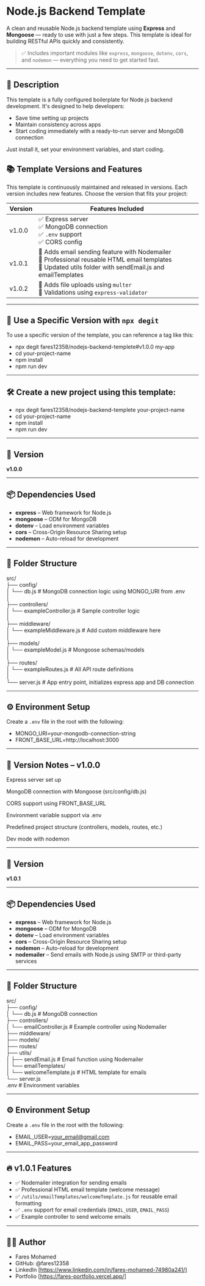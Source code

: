 # Node.js Backend Template

A clean and reusable Node.js backend template using **Express** and **Mongoose** — ready to use with just a few steps. This template is ideal for building RESTful APIs quickly and consistently.

> ✅ Includes important modules like `express`, `mongoose`, `dotenv`, `cors`, and `nodemon` — everything you need to get started fast.

---

## 📝 Description

This template is a fully configured boilerplate for Node.js backend development. It's designed to help developers:

- Save time setting up projects
- Maintain consistency across apps
- Start coding immediately with a ready-to-run server and MongoDB connection

Just install it, set your environment variables, and start coding.

## 📚 Template Versions and Features

This template is continuously maintained and released in versions. Each version includes new features. Choose the version that fits your project:

| Version  | Features Included                                                                   |
|----------|-------------------------------------------------------------------------------------|
| v1.0.0   | ✅ Express server<br>✅ MongoDB connection<br>✅ `.env` support<br>✅ CORS config |
| v1.0.1 | 🔼 Adds email sending feature with Nodemailer<br>🔼 Professional reusable HTML email templates<br>🔼 Updated utils folder with sendEmail.js and emailTemplates |
| v1.0.2   | 🔼 Adds file uploads using `multer`<br>🔼 Validations using `express-validator`    |

---

## 🚀 Use a Specific Version with `npx degit`

To use a specific version of the template, you can reference a tag like this:

- npx degit fares12358/nodejs-backend-templete#v1.0.0 my-app
- cd your-project-name
- npm install
- npm run dev

---

## 🛠️ Create a new project using this template:

- npx degit fares12358/nodejs-backend-templete your-project-name
- cd your-project-name
- npm install
- npm run dev

---

## 🚀 Version

**v1.0.0**

---

## 📦 Dependencies Used

- **express** – Web framework for Node.js
- **mongoose** – ODM for MongoDB
- **dotenv** – Load environment variables
- **cors** – Cross-Origin Resource Sharing setup
- **nodemon** – Auto-reload for development

---

## 📁 Folder Structure

src/<br>
├── config/<br>
│ └── db.js # MongoDB connection logic using MONGO_URI from .env<br>
│<br>
├── controllers/<br>
│ └── exampleController.js # Sample controller logic<br>
│<br>
├── middleware/<br>
│ └── exampleMiddleware.js # Add custom middleware here<br>
│<br>
├── models/<br>
│ └── exampleModel.js # Mongoose schemas/models<br>
│<br>
├── routes/<br>
│ └── exampleRoutes.js # All API route definitions<br>
│<br>
└── server.js # App entry point, initializes express app and DB connection<br>

---

## ⚙️ Environment Setup

Create a `.env` file in the root with the following:

- MONGO_URI=your-mongodb-connection-string
- FRONT_BASE_URL=http://localhost:3000

---

## 🧪 Version Notes – v1.0.0

Express server set up

MongoDB connection with Mongoose (src/config/db.js)

CORS support using FRONT_BASE_URL

Environment variable support via .env

Predefined project structure (controllers, models, routes, etc.)

Dev mode with nodemon

---

## 🚀 Version

**v1.0.1**

---

## 📦 Dependencies Used

- **express** – Web framework for Node.js 
- **mongoose** – ODM for MongoDB
- **dotenv** – Load environment variables
- **cors** – Cross-Origin Resource Sharing setup
- **nodemon** – Auto-reload for development
- **nodemailer** – Send emails with Node.js using SMTP or third-party services   

---

## 📁 Folder Structure

src/<br>
├── config/<br>
│   └── db.js                # MongoDB connection<br>
├── controllers/<br>
│   └── emailController.js   # Example controller using Nodemailer<br>
├── middleware/<br>
├── models/<br>
├── routes/<br>
├── utils/<br>
│   ├── sendEmail.js         # Email function using Nodemailer<br>
│   └── emailTemplates/<br>
│       └── welcomeTemplate.js # HTML template for emails<br>
└── server.js<br>
.env                         # Environment variables<br>

---

## ⚙️ Environment Setup

Create a `.env` file in the root with the following:

- EMAIL_USER=your_email@gmail.com
- EMAIL_PASS=your_email_app_password

---

## 🔥 v1.0.1 Features

- ✅ Nodemailer integration for sending emails
- ✅ Professional HTML email template (welcome message)
- ✅ `/utils/emailTemplates/welcomeTemplate.js` for reusable email formatting
- ✅ `.env` support for email credentials (`EMAIL_USER`, `EMAIL_PASS`)
- ✅ Example controller to send welcome emails

---

## 👨‍💻 Author
- Fares Mohamed
- GitHub: @fares12358
- LinkedIn [https://www.linkedin.com/in/fares-mohamed-74980a241/]
- Portfolio [https://fares-portfolio.vercel.app/]